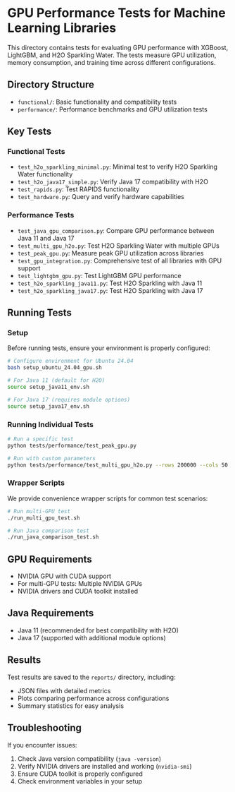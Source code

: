 # GPU Performance Tests for Machine Learning Libraries

This directory contains tests for evaluating GPU performance with XGBoost, LightGBM, and H2O Sparkling Water. The tests measure GPU utilization, memory consumption, and training time across different configurations.

## Directory Structure

- `functional/`: Basic functionality and compatibility tests
- `performance/`: Performance benchmarks and GPU utilization tests

## Key Tests

### Functional Tests

- `test_h2o_sparkling_minimal.py`: Minimal test to verify H2O Sparkling Water functionality
- `test_h2o_java17_simple.py`: Verify Java 17 compatibility with H2O
- `test_rapids.py`: Test RAPIDS functionality
- `test_hardware.py`: Query and verify hardware capabilities

### Performance Tests

- `test_java_gpu_comparison.py`: Compare GPU performance between Java 11 and Java 17
- `test_multi_gpu_h2o.py`: Test H2O Sparkling Water with multiple GPUs
- `test_peak_gpu.py`: Measure peak GPU utilization across libraries
- `test_gpu_integration.py`: Comprehensive test of all libraries with GPU support
- `test_lightgbm_gpu.py`: Test LightGBM GPU performance
- `test_h2o_sparkling_java11.py`: Test H2O Sparkling with Java 11
- `test_h2o_sparkling_java17.py`: Test H2O Sparkling with Java 17

## Running Tests

### Setup

Before running tests, ensure your environment is properly configured:

```bash
# Configure environment for Ubuntu 24.04
bash setup_ubuntu_24.04_gpu.sh

# For Java 11 (default for H2O)
source setup_java11_env.sh

# For Java 17 (requires module options)
source setup_java17_env.sh
```

### Running Individual Tests

```bash
# Run a specific test
python tests/performance/test_peak_gpu.py

# Run with custom parameters
python tests/performance/test_multi_gpu_h2o.py --rows 200000 --cols 50
```

### Wrapper Scripts

We provide convenience wrapper scripts for common test scenarios:

```bash
# Run multi-GPU test
./run_multi_gpu_test.sh

# Run Java comparison test
./run_java_comparison_test.sh
```

## GPU Requirements

- NVIDIA GPU with CUDA support
- For multi-GPU tests: Multiple NVIDIA GPUs
- NVIDIA drivers and CUDA toolkit installed

## Java Requirements

- Java 11 (recommended for best compatibility with H2O)
- Java 17 (supported with additional module options)

## Results

Test results are saved to the `reports/` directory, including:
- JSON files with detailed metrics
- Plots comparing performance across configurations
- Summary statistics for easy analysis

## Troubleshooting

If you encounter issues:

1. Check Java version compatibility (`java -version`)
2. Verify NVIDIA drivers are installed and working (`nvidia-smi`)
3. Ensure CUDA toolkit is properly configured
4. Check environment variables in your setup